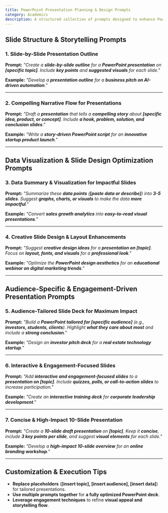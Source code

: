 ```yaml
---
title: PowerPoint Presentation Planning & Design Prompts  
category: Academics 
description: A structured collection of prompts designed to enhance PowerPoint presentations, refine storytelling, optimize design, and maximize audience engagement.
---
```

## **Slide Structure & Storytelling Prompts**

### **1. Slide-by-Slide Presentation Outline**

**Prompt:**
*"Create a **slide-by-slide outline** for a **PowerPoint presentation** on **[specific topic]**.
Include **key points** and **suggested visuals** for each slide."*

**Example:**
*"Develop a **presentation outline** for a **business pitch on AI-driven automation**."*

---

### **2. Compelling Narrative Flow for Presentations**

**Prompt:**
*"Draft a **presentation** that tells a **compelling story** about **[specific idea, product, or concept]**.
Include **a hook, problem, solution, and conclusion slides**."*

**Example:**
*"Write a **story-driven PowerPoint script** for an **innovative startup product launch**."*

---

## **Data Visualization & Slide Design Optimization Prompts**

### **3. Data Summary & Visualization for Impactful Slides**

**Prompt:**
*"Summarize these **data points** (**[paste data or describe]**) into **3-5 slides**.
Suggest **graphs, charts, or visuals** to make the data **more impactful**."*

**Example:**
*"Convert **sales growth analytics** into **easy-to-read visual presentations**."*

---

### **4. Creative Slide Design & Layout Enhancements**

**Prompt:**
*"Suggest **creative design ideas** for a **presentation on [topic]**.
Focus on **layout, fonts, and visuals** for a **professional look**."*

**Example:**
*"Optimize the **PowerPoint design aesthetics** for an **educational webinar on digital marketing trends**."*

---

## **Audience-Specific & Engagement-Driven Presentation Prompts**

### **5. Audience-Tailored Slide Deck for Maximum Impact**

**Prompt:**
*"Build a **PowerPoint tailored for [specific audience]** (e.g., **investors, students, clients**).
Highlight **what they care about most** and include a **strong conclusion**."*

**Example:**
*"Design an **investor pitch deck** for a **real estate technology startup**."*

---

### **6. Interactive & Engagement-Focused Slides**

**Prompt:**
*"Add **interactive and engagement-focused slides** to a **presentation on [topic]**.
Include **quizzes, polls, or call-to-action slides** to increase participation."*

**Example:**
*"Create an **interactive training deck** for **corporate leadership development**."*

---

### **7. Concise & High-Impact 10-Slide Presentation**

**Prompt:**
*"Create a **10-slide draft presentation** on **[topic]**.
Keep it **concise**, include **3 key points per slide**, and suggest **visual elements** for each slide."*

**Example:**
*"Develop a **high-impact 10-slide overview** for an **online branding workshop**."*

---

## **Customization & Execution Tips**

- **Replace placeholders** (**[insert topic], [insert audience], [insert data]**) for tailored presentations.
- **Use multiple prompts together** for **a fully optimized PowerPoint deck**.
- **Leverage engagement techniques** to refine **visual appeal and storytelling flow**.
